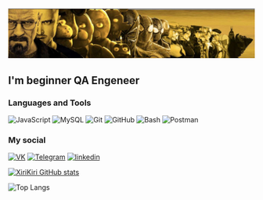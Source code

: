 ![Header](https://github.com/XiriKiri313/XiriKiri313/blob/main/cowbelly.jpg)

## I'm beginner QA Engeneer 

### Languages and Tools
![JavaScript](https://img.shields.io/badge/-JavaScript-101010?style=for-the-badge&logo=JavaScript&logoColor=ffff0d)
![MySQL](https://img.shields.io/badge/-MySQL-101010?style=for-the-badge&logo=MySQL&logoColor=1E90FF)
![Git](https://img.shields.io/badge/-Git-101010?style=for-the-badge&logo=Git&logoColor=F05032)
![GitHub](https://img.shields.io/badge/-GitHub-101010?style=for-the-badge&logo=GitHub&logoColor)
![Bash](https://img.shields.io/badge/-Bash-101010?style=for-the-badge&logo=GNUBash&logoColor=4EAA25)
![Postman](https://img.shields.io/badge/-Postman-101010?style=for-the-badge&logo=Postman&logoColor=FF6C37)

### My social
[![VK](https://img.shields.io/badge/-VK-181717?style=for-the-badge&logo=VK&logoColor=0077FF)](https://vk.com/hermit131)
[![Telegram](https://img.shields.io/badge/-Telegram-181717?style=for-the-badge&logo=Telegram&logoColor=#26A5E4)](https://t.me/Hermit131)
[![linkedin](https://img.shields.io/badge/-linkedin-181717?style=for-the-badge&logo=linkedin&logoColor=0A66C2)](https://www.linkedin.com/in/kirill-shturma-552941292/)

[![XiriKiri GitHub stats](https://github-readme-stats.vercel.app/api?username=XiriKiri313&show_icons=true&theme=radical)](https://github.com/anuraghazra/github-readme-stats)

![Top Langs](https://github-readme-stats.vercel.app/api/top-langs/?username=XiriKiri313&layout=donut-vertical&theme=radical)